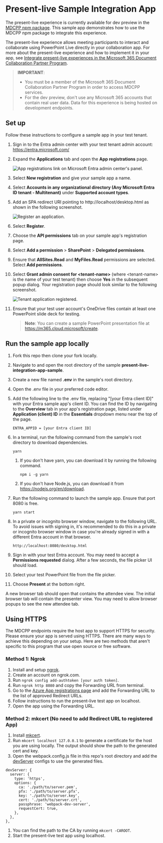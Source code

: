 # Present-live Sample Integration App

The present-live experience is currently available for dev preview in the [MDCPP npm package](https://aka.ms/MDCPP-npm-package). This sample app demonstrates how to use the MDCPP npm package to integrate this experience.

The present-live experience allows meeting participants to interact and collaborate using PowerPoint Live directly in your collaboration app. For more about the present-live experience and how to implement it in your app, see [Integrate present-live experiences in the Microsoft 365 Document Collaboration Partner Program](https://learn.microsoft.com/microsoft-365/document-collaboration-partner-program/scenarios/present).

> **IMPORTANT**:
>
> - You must be a member of the Microsoft 365 Document Collaboration Partner Program in order to access MDCPP services.
> - For the dev preview, don't use any Microsoft 365 accounts that contain real user data. Data for this experience is being hosted on development endpoints.

## Set up

Follow these instructions to configure a sample app in your test tenant.

1. Sign in to the Entra admin center with your test tenant admin account: https://entra.microsoft.com/
1. Expand the **Applications** tab and open the **App registrations** page.

    ![App registrations link on Microsoft Entra admin center's panel.](images/admin-center-registrations-tab.png)

1. Select **New registration** and give your sample app a name.
1. Select **Accounts in any organizational directory (Any Microsoft Entra ID tenant - Multitenant)** under **Supported account types**.
1. Add an SPA redirect URI pointing to http://localhost/desktop.html as shown in the following screenshot.

   ![Register an application.](images/entra-new-app-registration.png)

1. Select **Register**.
1. Choose the **API permissions** tab on your sample app's registration page.
1. Select **Add a permission** > **SharePoint** > **Delegated permissions**.
1. Ensure that **AllSites.Read** and **MyFiles.Read** permissions are selected. Select **Add permissions**.
1. Select **Grant admin consent for \<tenant-name\>** (where \<tenant-name\> is the name of your test tenant) then choose **Yes** in the subsequent popup dialog. Your registration page should look similar to the following screenshot.

   ![Tenant application registered.](images/entra-tenant-app-registered.png)

1. Ensure that your test user account's OneDrive files contain at least one PowerPoint slide deck for testing.

   > **Note**: You can create a sample PowerPoint presentation file at https://m365.cloud.microsoft/create.

## Run the sample app locally

1. Fork this repo then clone your fork locally.
1. Navigate to and open the root directory of the sample **present-live-integration-app-sample**.
1. Create a new file named **.env** in the sample's root directory.
1. Open the .env file in your preferred code editor.
1. Add the following line to the .env file, replacing "[your Entra client ID]" with your Entra sample app's client ID. You can find the ID by navigating to the **Overview** tab in your app's registration page, listed under **Application (client) ID** in the **Essentials** dropdown menu near the top of the page.

   ```text
   ENTRA_APPID = [your Entra client ID]
   ```

1. In a terminal, run the following command from the sample's root directory to download dependencies.

   ```text
   yarn
   ```

   1. If you don't have yarn, you can download it by running the following command.

      ```text
      npm i -g yarn
      ```

   1. If you don't have Node.js, you can download it from https://nodejs.org/en/download.

1. Run the following command to launch the sample app. Ensure that port 8080 is free.

   ```text
   yarn start
   ```

1. In a private or incognito browser window, navigate to the following URL. To avoid issues with signing in, it's recommended to do this in a private or incognito browser window in case you're already signed in with a different Entra account in that browser.

   ```text
   http://localhost:8080/desktop.html
   ```

1. Sign in with your test Entra account. You may need to accept a **Permissions requested** dialog. After a few seconds, the file picker UI should load.
1. Select your test PowerPoint file from the file picker.
1. Choose **Present** at the bottom right.

A new browser tab should open that contains the attendee view. The initial browser tab will contain the presenter view. You may need to allow browser popups to see the new attendee tab.

## Using HTTPS

The MDCPP endpoints require the host app to support HTTPS for security. Please ensure your app is served using HTTPS. There are many ways to achieve this depending on your setup. Here are two methods that aren't specific to this program that use open source or free software.

### Method 1: Ngrok

1. Install and setup [ngrok](https://ngrok.com/download).
1. Create an account on ngrok.com.
1. Run `ngrok config add-authtoken [your auth token]`.
1. Run `ngrok http 8080` and copy the Forwarding URL from terminal.
1. Go to the [Azure App registrations page](https://aka.ms/AppRegistrations/?referrer=https%3A%2F%2Fdev.onedrive.com) and add the Forwarding URL to the list of approved Redirect URLs.
1. Follow instructions to run the present-live test app on localhost.
1. Open the app using the Forwarding URL.

### Method 2: mkcert (No need to add Redirect URL to registered App)

1. Install [mkcert](https://github.com/FiloSottile/mkcert).
1. Run `mkcert localhost 127.0.0.1` to generate a certificate for the host you are using locally. The output should show the path to the generated cert and key.
1. Open the webpack.config.js file in this repo's root directory and add the [devServer](https://webpack.js.org/configuration/dev-server/#devserverserver) configs to use the generated files.

  ```text
  devServer: {
    server: {
      type: 'https',
      options: {
        ca: './path/to/server.pem',
        pfx: './path/to/server.pfx',
        key: './path/to/server.key',
        cert: './path/to/server.crt',
        passphrase: 'webpack-dev-server',
        requestCert: true,
      },
    },
  },
  ```

1. You can find the path to the CA by running `mkcert -CAROOT`.
1. Start the present-live test app using localhost.
